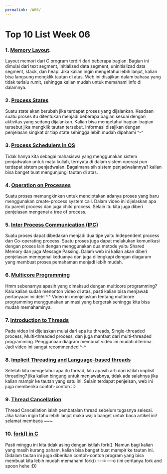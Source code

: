 ```yaml
---
permalink: /W06/
---
```


# Top 10 List Week 06

### 1. [Memory Layout](https://www.geeksforgeeks.org/memory-layout-of-c-program/).
Layout memori dari C program terdiri dari beberapa bagian. Bagian ini dimulai dari text segment, initialized data segment, uninitializad data segment, stack, dan heap. Jika kalian ingin mengetahui lebih lanjut, kalian bisa langsung mengklik tautan di atas. Web ini disajikan dalam bahasa yang tidak terlalu rumit, sehingga kalian mudah untuk memahami info di dalamnya.

### 2. [Process States](https://www.javatpoint.com/os-process-states)
Suatu state akan berubah jika terdapat proses yang dijalankan. Keadaan suatu proses itu ditentukan menjadi beberapa bagian sesuai dengan aktivitas yang sedang dijalankan. Kalian bisa mengetahui bagian-bagian tersebut jika mengklik tautan tersebut. Informasi disajikan dengan penjelasan singkat dr tiap state sehingga lebih mudah dipahami  ^-^

### 3. [Process Schedulers in OS](https://www.geeksforgeeks.org/process-schedulers-in-operating-system/)
Tidak hanya kita sebagai mahasiswa yang menggunakan sistem penjadwalan untuk mata kuliah, ternyata di dalam sistem operasi pun terdapat sistem penjadwalan. Bagaimana sih sistem penjadwalannya? kalian bisa banget buat mengunjungi tautan di atas. 

### 4. [Operation on Processes](https://youtu.be/pSW9d3Oaie8)
Suatu proses memungkinkan untuk menciptakan adanya proses yang baru menggunakan create-process system call. Dalam video ini dijelaskan apa itu parent process dan juga child process. Selain itu kita juga diberi penjelasan mengenai a tree of process.

### 5. [Inter Process Communication (IPC)](https://www.geeksforgeeks.org/inter-process-communication-ipc/)
Suatu proses dapat dibedakan menjadi dua tipe yaitu Independent process dan Co-operating process. Suatu proses juga dapat melakukan komunikasi dengan proses lain dengan menggunakan dua metode yaitu Shared Memory dan juga Message Passing. Dalam web ini kalian akan diberi penjelasan menegenai keduanya dan juga dilengkapi dengan diagaram yang membuat proses pemahaman menjadi lebih mudah.

### 6. [Multicore Programming](https://www.geeksforgeeks.org/page-replacement-algorithms-in-operating-systems/)
Hmm sebenarnya apasih yang dimaksud dengan multicore programming? Kalu kalian sudah menonton video di atas, pasti kalian bisa menjawab pertanyaan ini deh! ^.^ Video ini menjelaskan tentang multicore programming menggunakan animasi yang bergerak sehingga kita bisa mudah memahaminya. 

### 7. [Introduction to Threads](https://youtu.be/LOfGJcVnvAk)
Pada video ini dijelaskan mulai dari apa itu threads, Single-threaded process, Multi-threaded process, dan juga manfaat dari multi-threaded programming. Penggunaan diagram membuat video ini mudah diterima. Jadi video ini sangat recommended ^-^

### 8. [Implicit Threading and Language-based threads](https://www.tutorialspoint.com/implicit-threading-and-language-based-threads)
Setelah kita mengetahui apa itu thread, lalu apasih arti dari istilah implisit threading? jika kalian bingung untuk menjawabnya, tidak ada salahnya jika kalian mampir ke tautan yang satu ini. Selain terdapat penjelsan, web ini juga memberika contoh-contoh :D

### 9. [Thread Cancellation](https://www.tutorialspoint.com/what-is-thread-cancellation)
Thread Cancellation ialah pembatalan thread sebelum tugasnya selesai. Jika kalian ingin tahu lebih lanjut maka wajib banget untuk baca artikel ini! selamat membaca ~~~

### 10. [fork() in C](https://www.geeksforgeeks.org/fork-system-call/)
Pasti minggu ini kita tidak asing dengan istilah fork(). Namun bagi kalian yang masih kurang paham, kalian bisa banget buat mampir ke tautan ini. Didalam tautan ini juga diberikan contoh-contoh program yang bisa membuat kita lebih mudah memahami fork()  ---≡ ---o (ini ceritanya fork and spoon hehe :D)

